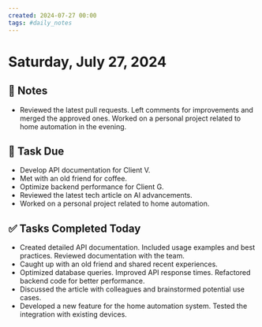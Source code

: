 ```yaml
---
created: 2024-07-27 00:00
tags: #daily_notes
---
```


# Saturday, July 27, 2024

## 📓 Notes
- Reviewed the latest pull requests. Left comments for improvements and merged the approved ones. Worked on a personal project related to home automation in the evening.

## 📅 Task Due
- Develop API documentation for Client V.
- Met with an old friend for coffee.
- Optimize backend performance for Client G.
- Reviewed the latest tech article on AI advancements.
- Worked on a personal project related to home automation.

## ✅ Tasks Completed Today
- Created detailed API documentation. Included usage examples and best practices. Reviewed documentation with the team.
- Caught up with an old friend and shared recent experiences.
- Optimized database queries. Improved API response times. Refactored backend code for better performance.
- Discussed the article with colleagues and brainstormed potential use cases.
- Developed a new feature for the home automation system. Tested the integration with existing devices.